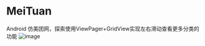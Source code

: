 # MeiTuan
Android 仿美团网，探索使用ViewPager+GridView实现左右滑动查看更多分类的功能
![image](https://github.com/XiaoHeia/MeiTuan/img/yan.gif)

